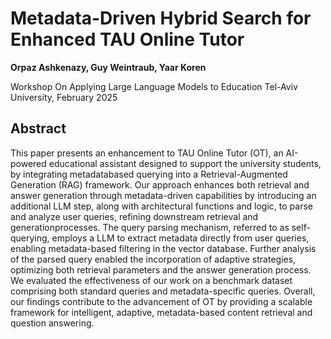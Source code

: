 # Metadata-Driven Hybrid Search for Enhanced TAU Online Tutor

**Orpaz Ashkenazy, Guy Weintraub, Yaar Koren**

Workshop On Applying Large Language Models to Education
Tel-Aviv University, February 2025

## Abstract

This paper presents an enhancement to TAU Online Tutor (OT), an AI-powered educational assistant designed to support the university students, by integrating metadatabased querying into a Retrieval-Augmented Generation (RAG) framework. 
Our approach enhances both retrieval and answer generation through metadata-driven capabilities by introducing an additional LLM step, along with architectural functions and logic, to parse and analyze user queries, refining downstream retrieval and generationprocesses. 
The query parsing mechanism, referred to as self-querying, employs a LLM to extract metadata directly from user queries, enabling metadata-based filtering in the vector database. 
Further analysis of the parsed query enabled the incorporation of adaptive strategies, optimizing both retrieval parameters and the answer generation process. 
We evaluated the effectiveness of our work on a benchmark dataset comprising both standard queries and metadata-specific queries.
Overall, our findings contribute to the advancement of OT by providing a scalable framework for intelligent, adaptive, metadata-based content retrieval and question answering.
